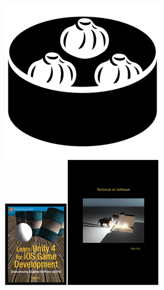 
[![talk dim sum](/images/talkdimsum/icons/if_dim_sum_353267_512.png)](talkdimsum)
[![learn unity](/images/learnunity/cover.jpg)](learnunity)
[![technicat on software](/images/technicatonsoftware/covers/bn.jpg)](technicat-on-software)

